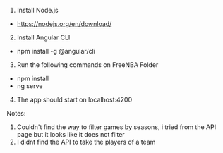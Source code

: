 1) Install Node.js
- https://nodejs.org/en/download/
   
2) Install Angular CLI
- npm install -g @angular/cli
   
3) Run the following commands on FreeNBA Folder
- npm install
- ng serve
   
4) The app should start on localhost:4200

Notes:
1) Couldn't find the way to filter games by seasons, i tried from the API page but it looks like it does not filter
2) I didnt find the API to take the players of a team